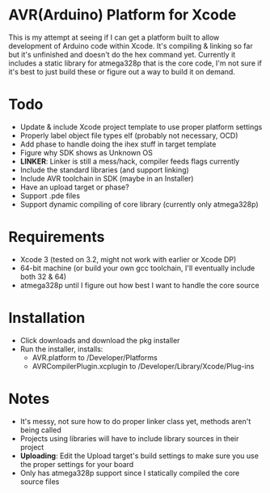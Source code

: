 AVR(Arduino) Platform for Xcode
===============================

This is my attempt at seeing if I can get a platform built to allow development of Arduino code within Xcode.  It's compiling & linking so far but it's unfinished and doesn't do the hex command yet.  Currently it includes a static library for atmega328p that is the core code, I'm not sure if it's best to just build these or figure out a way to build it on demand.

Todo
====

* Update & include Xcode project template to use proper platform settings
* Properly label object file types elf (probably not necessary, OCD)
* Add phase to handle doing the ihex stuff in target template
* Figure why SDK shows as Unknown OS
* **LINKER**: Linker is still a mess/hack, compiler feeds flags currently
* Include the standard libraries (and support linking)
* Include AVR toolchain in SDK (maybe in an Installer)
* Have an upload target or phase?
* Support .pde files
* Support dynamic compiling of core library (currently only atmega328p)


Requirements
============

* Xcode 3 (tested on 3.2, might not work with earlier or Xcode DP)
* 64-bit machine (or build your own gcc toolchain, I'll eventually include both 32 & 64)
* atmega328p until I figure out how best I want to handle the core source

Installation
============

* Click downloads and download the pkg installer
* Run the installer, installs:
	* AVR.platform to /Developer/Platforms
	* AVRCompilerPlugin.xcplugin to /Developer/Library/Xcode/Plug-ins

Notes
=====

* It's messy, not sure how to do proper linker class yet, methods aren't being called
* Projects using libraries will have to include library sources in their project
* **Uploading**: Edit the Upload target's build settings to make sure you use the proper settings for your board
* Only has atmega328p support since I statically compiled the core source files
